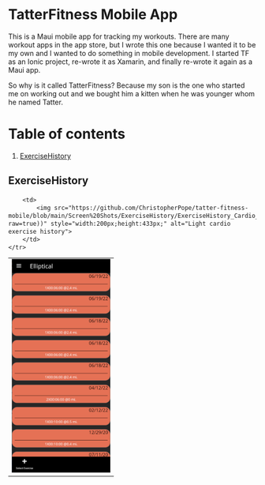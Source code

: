 # TatterFitness Mobile App
This is a Maui mobile app for tracking my workouts. There are many workout apps in the app store, but I wrote this one because I wanted it to be my own and I wanted to do something in mobile development.
I started TF as an Ionic project, re-wrote it as Xamarin, and finally re-wrote it again as a Maui app.

So why is it called TatterFitness? Because my son is the one who started me on working out and we bought him a kitten when he was younger whom he named Tatter. 

# Table of contents
1. [ExerciseHistory ](#exercise-history)

## ExerciseHistory <a name="exercise-history"></a>

<table>
    <tr>
        <td>
            <img src="https://github.com/ChristopherPope/tatter-fitness-mobile/blob/main/Screen%20Shots/ExerciseHistory/ExerciseHistory_Cardio_Dark.png?raw=true))" style="width:200px;height:433px;" alt="Dark cardio exercise history">
        </td>

        <td>
            <img src="https://github.com/ChristopherPope/tatter-fitness-mobile/blob/main/Screen%20Shots/ExerciseHistory/ExerciseHistory_Cardio_Light.png?raw=true))" style="width:200px;height:433px;" alt="Light cardio exercise history">
        </td>
    </tr>
</table>

